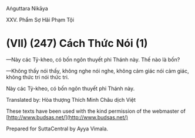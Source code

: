 Aṅguttara Nikāya

XXV. Phẩm Sợ Hãi Phạm Tội

# (VII) (247) Cách Thức Nói (1)

—Này các Tỷ-kheo, có bốn ngôn thuyết phi Thánh này. Thế nào là bốn?

—Không thấy nói thấy, không nghe nói nghe, không cảm giác nói cảm giác, không thức tri nói thức tri.

Này các Tỷ-kheo, có bốn ngôn thuyết phi Thánh này.

Translated by: Hòa thượng Thích Minh Châu dịch Việt

These texts have been used with the kind permission of the webmaster of [http://www.budsas.net/](http://www.budsas.net/)

Prepared for SuttaCentral by Ayya Vimala.